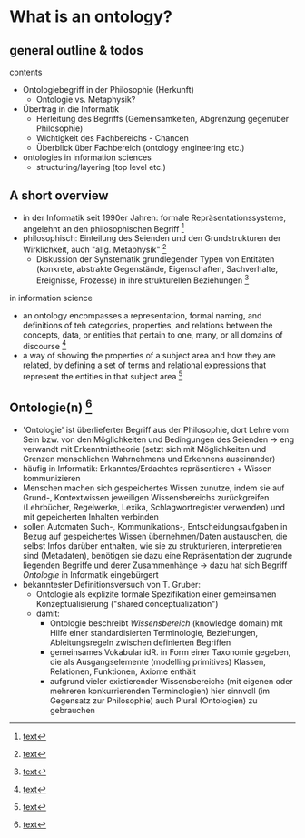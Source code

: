 # What is an ontology?

## general outline & todos

contents </br>
- Ontologiebegriff in der Philosophie (Herkunft)
  - Ontologie vs. Metaphysik?
- Übertrag in die Informatik
  - Herleitung des Begriffs (Gemeinsamkeiten, Abgrenzung gegenüber Philosophie)
  - Wichtigkeit des Fachbereichs - Chancen
  - Überblick über Fachbereich (ontology engineering etc.)
- ontologies in information sciences
  - structuring/layering (top level etc.)

## A short overview

- in der Informatik seit 1990er Jahren: formale Repräsentationssysteme, angelehnt an den philosophischen Begriff [^1]
- philosophisch: Einteilung des Seienden und den Grundstrukturen der Wirklichkeit, auch "allg. Metaphysik" [^1]
  - Diskussion der Synstematik grundlegender Typen von Entitäten (konkrete, abstrakte Gegenstände, Eigenschaften, Sachverhalte, Ereignisse, Prozesse) in ihre strukturellen Beziehungen [^1]

in information science
- an ontology encompasses a representation, formal naming, and definitions of teh categories, properties, and relations between the concepts, data, or entities that pertain to one, many, or all domains of discourse [^2]
- a way of showing the properties of a subject area and how they are related, by defining a set of terms and relational expressions that represent the entities in that subject area [^2]


## Ontologie(n) [^3]

- 'Ontologie' ist überlieferter Begriff aus der Philosophie, dort Lehre vom Sein bzw. von den Möglichkeiten und Bedingungen des Seienden -> eng verwandt mit Erkenntnistheorie (setzt sich mit Möglichkeiten und Grenzen menschlichen Wahrnehmens und Erkennens auseinander)
- häufig in Informatik: Erkanntes/Erdachtes repräsentieren + Wissen kommunizieren
- Menschen machen sich gespeichertes Wissen zunutze, indem sie auf Grund-, Kontextwissen jeweiligen Wissensbereichs zurückgreifen (Lehrbücher, Regelwerke, Lexika, Schlagwortregister verwenden) und mit gepeicherten Inhalten verbinden
- sollen Automaten Such-, Kommunikations-, Entscheidungsaufgaben in Bezug auf gespeichertes Wissen übernehmen/Daten austauschen, die selbst Infos darüber enthalten, wie sie zu strukturieren, interpretieren sind (Metadaten), benötigen sie dazu eine Repräsentation der zugrunde liegenden Begriffe und derer Zusammenhänge -> dazu hat sich Begriff _Ontologie_ in Informatik eingebürgert
- bekanntester Definitionsversuch von T. Gruber:
  - Ontologie als explizite formale Spezifikation einer gemeinsamen Konzeptualisierung ("shared conceptualization")
  - damit:
    - Ontologie beschreibt _Wissensbereich_ (knowledge domain) mit Hilfe einer standardisierten Terminologie, Beziehungen, Ableitungsregeln zwischen definierten Begriffen
    - gemeinsames Vokabular idR. in Form einer Taxonomie gegeben, die als Ausgangselemente (modelling primitives) Klassen, Relationen, Funktionen, Axiome enthält
    - aufgrund vieler existierender Wissensbereiche (mit eigenen oder mehreren konkurrierenden Terminologien) hier sinnvoll (im Gegensatz zur Philosophie) auch Plural (Ontologien) zu gebrauchen







[^1]: [text](https://de.wikipedia.org/wiki/Ontologie)
[^2]: [text](https://en.wikipedia.org/wiki/Ontology_(information_science))
[^3]: [text](https://gi.de/informatiklexikon/ontologien)